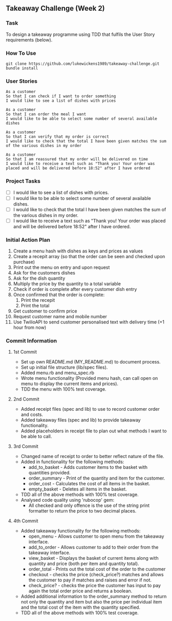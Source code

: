 ## Takeaway Challenge (Week 2)

### Task
To design a takeaway programme using TDD that fulfils the User Story requirements (below).

### How To Use
    git clone https://github.com/lukewickens1989/takeaway-challenge.git
    bundle install
### User Stories


    As a customer
    So that I can check if I want to order something
    I would like to see a list of dishes with prices
    
    As a customer
    So that I can order the meal I want
    I would like to be able to select some number of several available dishes
    
    As a customer
    So that I can verify that my order is correct
    I would like to check that the total I have been given matches the sum of the various dishes in my order
    
    As a customer
    So that I am reassured that my order will be delivered on time
    I would like to receive a text such as "Thank you! Your order was placed and will be delivered before 18:52" after I have ordered

### Project Tasks

 - [ ] I would like to see a list of dishes with prices.
 - [ ] I would like to be able to select some number of several available dishes.
 - [ ] I would like to check that the total I have been given matches the sum of the various dishes in my order.
 - [ ] I would like to receive a text such as "Thank you! Your order was placed and will be delivered before 18:52" after I have ordered.

### Initial Action Plan
  1. Create a menu hash with dishes as keys and prices as values
  2. Create a recepit array (so that the order can be seen and checked upon purchase)
  3. Print out the menu on entry and upon request
  4. Ask for the customers dishes
  5. Ask for the dish quantity
  6. Multiply the price by the quantity to a total variable
  7. Check if order is complete after every customer dish entry
  8. Once confirmed that the order is complete:
     1. Print the recepit
     2. Print the total
  9. Get customer to confirm price
  10. Request customer name and mobile number
  11. Use TwilioAPI to send customer personalised text with delivery time (+1 hour from now)

### Commit Information
1. 1st Commit
    * Set up own README.md (MY_README.md) to document process.
    * Set up initial file structure (lib/spec files).
    * Added menu.rb and menu_spec.rb
    * Wrote menu functionality (Provided menu hash, can call open on menu to display the current items and prices).
    * TDD the menu with 100% test coverage.
  
2. 2nd Commit
    * Added receipt files (spec and lib) to use to record customer order and costs.
    * Added takeaway files (spec and lib) to provide takeaway functionality.
    * Added placeholders in receipt file to plan out what methods I want to be able to call.

3. 3rd Commit
    * Changed name of receipt to order to better reflect nature of the file.
    * Added in functionality for the following methods:
        * add_to_basket - Adds customer items to the basket with quantities provided.
        * order_summary - Print of the quantity and item for the customer.
        * order_cost - Calculates the cost of all items in the basket.
        * empty_basket - Deletes all items in the basket.
    * TDD all of the above methods with 100% test coverage.
    * Analysed code quality using 'rubocop' gem:
        * All checked and only offence is the use of the string print formatter to return the price to two decimal places.

4. 4th Commit
    * Added takeaway functionality for the following methods:
        * open_menu - Allows customer to open menu from the takeaway interface.
        * add_to_order - Allows customer to add to their order from the takeaway interface.
        * view_basket - Displays the basket of current items along with quantity and price (both per item and quantity total).
        * order_total - Prints out the total cost of the order to the customer
        * checkout - checks the price (check_price?) matches and allows the customer to pay if matches and raises and error if not.
        * check_price? - checks the price the customer has input to pay again the total order price and returns a boolean.
    * Added additional information to the order_summary method to return not only the quantity and item but also the price per       individual item and the total cost of the item with the quantity specified.
    * TDD all of the above methods with 100% test coverage.